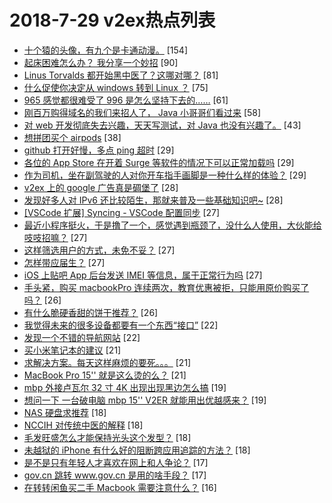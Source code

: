 # 2018-7-29 v2ex热点列表

+ [十个猿的头像，有九个是卡通动漫。](https://www.v2ex.com/t/474936#reply154) [154]
+ [起床困难怎么办？ 我分享一个妙招](https://www.v2ex.com/t/474878#reply90) [90]
+ [Linus Torvalds 都开始黑中医了？这哪对哪？](https://www.v2ex.com/t/474968#reply81) [81]
+ [什么促使你决定从 windows 转到 Linux ？](https://www.v2ex.com/t/474958#reply75) [75]
+ [965 感觉都很难受了 996 是怎么坚持下去的……](https://www.v2ex.com/t/474941#reply61) [61]
+ [刚百万购得域名的我们来招人了， Java 小哥哥们看过来](https://www.v2ex.com/t/474883#reply58) [58]
+ [对 web 开发彻底失去兴趣，天天写测试，对 Java 也没有兴趣了。](https://www.v2ex.com/t/474926#reply43) [43]
+ [想拼团买个 airpods](https://www.v2ex.com/t/474919#reply38) [38]
+ [github 打开好慢，多点 ping 超时](https://www.v2ex.com/t/474928#reply29) [29]
+ [各位的 App Store 在开着 Surge 等软件的情况下可以正常加载吗](https://www.v2ex.com/t/474837#reply29) [29]
+ [作为司机，坐在副驾驶的人对你开车指手画脚是一种什么样的体验？](https://www.v2ex.com/t/474855#reply29) [29]
+ [v2ex 上的 google 广告真是碉堡了](https://www.v2ex.com/t/474949#reply28) [28]
+ [发现好多人对 IPv6 还比较陌生，那就来普及一些基础知识吧~](https://www.v2ex.com/t/474951#reply28) [28]
+ [[VSCode 扩展] Syncing - VSCode 配置同步](https://www.v2ex.com/t/474888#reply27) [27]
+ [最近小程序挺火，于是撸了一个，感觉遇到瓶颈了，没什么人使用，大伙能给吱吱招嘛？](https://www.v2ex.com/t/474893#reply27) [27]
+ [这样筛选用户的方式，未免不妥？](https://www.v2ex.com/t/474950#reply27) [27]
+ [怎样带应届生？](https://www.v2ex.com/t/474866#reply27) [27]
+ [iOS 上贴吧 App 后台发送 IMEI 等信息，属于正常行为吗](https://www.v2ex.com/t/474872#reply27) [27]
+ [手头紧，购买 macbookPro 连续两次，教育优惠被拒，只能用原价购买了吗？](https://www.v2ex.com/t/474934#reply26) [26]
+ [有什么脆硬香甜的饼干推荐？](https://www.v2ex.com/t/474940#reply26) [26]
+ [我觉得未来的很多设备都要有一个东西“接口”](https://www.v2ex.com/t/474916#reply22) [22]
+ [发现一个不错的导航网站](https://www.v2ex.com/t/474839#reply22) [22]
+ [买小米笔记本的建议](https://www.v2ex.com/t/474956#reply21) [21]
+ [求解决方案。每天这样麻烦的要死。。。](https://www.v2ex.com/t/474959#reply21) [21]
+ [MacBook Pro 15'' 就是这么烫的么？](https://www.v2ex.com/t/474976#reply21) [21]
+ [mbp 外接卢瓦尔 32 寸 4K 出现出现黑边怎么搞](https://www.v2ex.com/t/474908#reply19) [19]
+ [想问一下 一台破电脑 mbp 15'' V2ER 就能用出优越感来？](https://www.v2ex.com/t/475014#reply19) [19]
+ [NAS 硬盘求推荐](https://www.v2ex.com/t/474911#reply18) [18]
+ [NCCIH 对传统中医的解释](https://www.v2ex.com/t/474984#reply18) [18]
+ [毛发旺盛怎么才能保持光头这个发型？](https://www.v2ex.com/t/474989#reply18) [18]
+ [未越狱的 iPhone 有什么好的阻断跨应用追踪的方法？](https://www.v2ex.com/t/474848#reply18) [18]
+ [是不是只有年轻人才喜欢在网上和人争论？](https://www.v2ex.com/t/475001#reply17) [17]
+ [gov.cn 跳转 www.gov.cn 是用的啥手段？](https://www.v2ex.com/t/474854#reply17) [17]
+ [在转转闲鱼买二手 Macbook 需要注意什么？](https://www.v2ex.com/t/474851#reply16) [16]
